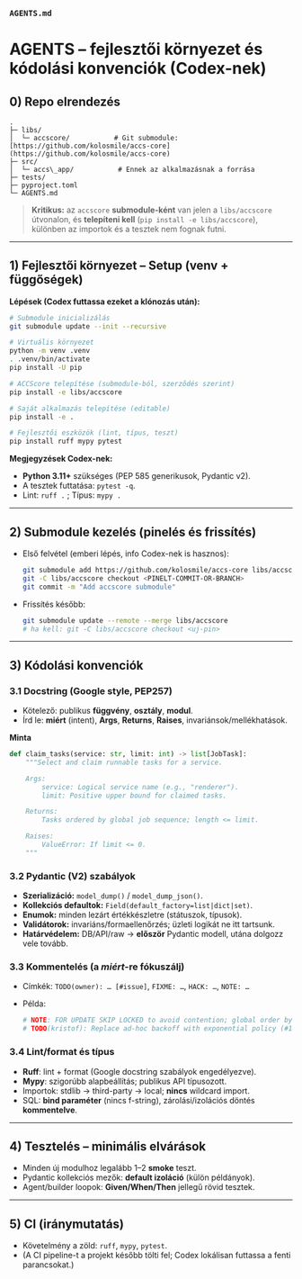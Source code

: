 ### `AGENTS.md`


# AGENTS – fejlesztői környezet és kódolási konvenciók (Codex-nek)

## 0) Repo elrendezés

```
.
├─ libs/
│  └─ accscore/           # Git submodule: [https://github.com/kolosmile/accs-core](https://github.com/kolosmile/accs-core)
├─ src/
│  └─ accs\_app/           # Ennek az alkalmazásnak a forrása
├─ tests/
├─ pyproject.toml
└─ AGENTS.md
```


> **Kritikus:** az `accscore` **submodule-ként** van jelen a `libs/accscore` útvonalon, és **telepíteni kell** (`pip install -e libs/accscore`), különben az importok és a tesztek nem fognak futni.

---

## 1) Fejlesztői környezet – Setup (venv + függőségek)

**Lépések (Codex futtassa ezeket a klónozás után):**
```bash
# Submodule inicializálás
git submodule update --init --recursive

# Virtuális környezet
python -m venv .venv
. .venv/bin/activate
pip install -U pip

# ACCScore telepítése (submodule-ból, szerződés szerint)
pip install -e libs/accscore

# Saját alkalmazás telepítése (editable)
pip install -e .

# Fejlesztői eszközök (lint, típus, teszt)
pip install ruff mypy pytest
````

**Megjegyzések Codex-nek:**

* **Python 3.11+** szükséges (PEP 585 generikusok, Pydantic v2).
* A tesztek futtatása: `pytest -q`.
* Lint: `ruff .` ; Típus: `mypy .`

---

## 2) Submodule kezelés (pinelés és frissítés)

* Első felvétel (emberi lépés, info Codex-nek is hasznos):

  ```bash
  git submodule add https://github.com/kolosmile/accs-core libs/accscore
  git -C libs/accscore checkout <PINELT-COMMIT-OR-BRANCH>
  git commit -m "Add accscore submodule"
  ```
* Frissítés később:

  ```bash
  git submodule update --remote --merge libs/accscore
  # ha kell: git -C libs/accscore checkout <uj-pin>
  ```

---

## 3) Kódolási konvenciók

### 3.1 Docstring (Google style, PEP257)

* Kötelező: publikus **függvény**, **osztály**, **modul**.
* Írd le: **miért** (intent), **Args**, **Returns**, **Raises**, invariánsok/mellékhatások.

**Minta**

```python
def claim_tasks(service: str, limit: int) -> list[JobTask]:
    """Select and claim runnable tasks for a service.

    Args:
        service: Logical service name (e.g., "renderer").
        limit: Positive upper bound for claimed tasks.

    Returns:
        Tasks ordered by global job sequence; length <= limit.

    Raises:
        ValueError: If limit <= 0.
    """
```

### 3.2 Pydantic (V2) szabályok

* **Szerializáció:** `model_dump()` / `model_dump_json()`.
* **Kollekciós defaultok:** `Field(default_factory=list|dict|set)`.
* **Enumok:** minden lezárt értékkészletre (státuszok, típusok).
* **Validátorok:** invariáns/formaellenőrzés; üzleti logikát ne itt tartsunk.
* **Határvédelem:** DB/API/raw → **először** Pydantic modell, utána dolgozz vele tovább.

### 3.3 Kommentelés (a *miért*-re fókuszálj)

* Címkék: `TODO(owner): … [#issue]`, `FIXME: …`, `HACK: …`, `NOTE: …`
* Példa:

  ```python
  # NOTE: FOR UPDATE SKIP LOCKED to avoid contention; global order by jobs.order_seq.
  # TODO(kristof): Replace ad-hoc backoff with exponential policy (#142)
  ```

### 3.4 Lint/format és típus

* **Ruff**: lint + format (Google docstring szabályok engedélyezve).
* **Mypy**: szigorúbb alapbeállítás; publikus API típusozott.
* Importok: stdlib → third-party → local; **nincs** wildcard import.
* SQL: **bind paraméter** (nincs f-string), zárolási/izolációs döntés **kommentelve**.

---

## 4) Tesztelés – minimális elvárások

* Minden új modulhoz legalább 1–2 **smoke** teszt.
* Pydantic kollekciós mezők: **default izoláció** (külön példányok).
* Agent/builder loopok: **Given/When/Then** jellegű rövid tesztek.

---

## 5) CI (iránymutatás)

* Követelmény a zöld: `ruff`, `mypy`, `pytest`.
* (A CI pipeline-t a projekt később tölti fel; Codex lokálisan futtassa a fenti parancsokat.)
